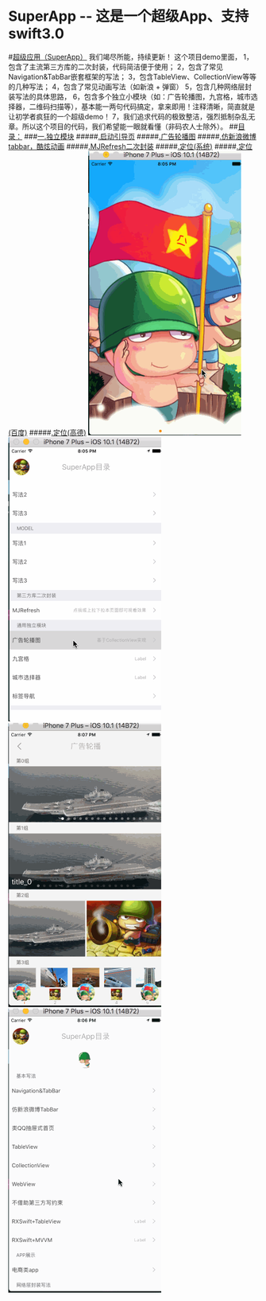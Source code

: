 # SuperApp -- 这是一个超级App、支持swift3.0
#[超级应用（SuperApp）](https://github.com/Friends-Home/SuperApp) 我们竭尽所能，持续更新！
这个项目demo里面，
1，包含了主流第三方库的二次封装，代码简洁便于使用；
2，包含了常见Navigation&TabBar嵌套框架的写法；
3，包含TableView、CollectionView等等的几种写法；
4，包含了常见动画写法（如新浪 + 弹窗）
5，包含几种网络层封装写法的具体思路，
6，包含多个独立小模块（如：广告轮播图，九宫格，城市选择器，二维码扫描等），基本能一两句代码搞定，拿来即用！注释清晰，简直就是让初学者疯狂的一个超级demo！
7，我们追求代码的极致整洁，强烈抵制杂乱无章。所以这个项目的代码，我们希望能一眼就看懂（非码农人士除外）。
##[目录：](https://github.com/Friends-Home/SuperApp/blob/master/SuperApp/Class/SP_MainVC/SP_Datas.swift)
###[一.独立模块](https://github.com/Friends-Home/SuperApp/tree/master/SuperApp/Tool)
#####[.启动引导页](https://github.com/Friends-Home/SuperApp/blob/master/SuperApp/Tool/SP_GuideVC/SP_GuideVC.swift)
#####[.广告轮播图](https://github.com/Friends-Home/SuperApp/blob/master/SuperApp/Tool/SP_AdsView/SP_AdsView.swift)
#####[.仿新浪微博tabbar，酷炫动画](https://github.com/Friends-Home/SuperApp/blob/master/SuperApp/Tool/SP_GridView/SP_TabMenuView.swift)
#####[.MJRefresh二次封装](https://github.com/Friends-Home/SuperApp/blob/master/SuperApp/Tool/SP_MJRefresh/SP_MJRefresh.swift)
#####[.定位(系统)](https://github.com/Friends-Home/SuperApp/blob/master/SuperApp/Tool/SP_LocationManager/SP_LocationManager.swift)
#####[.定位(百度)]()
#####[.定位(高德)]()
![启动页.gif](https://github.com/Friends-Home/SuperApp/blob/master/SuperAppgif/启动页.gif)![广告轮播.gif](https://github.com/Friends-Home/SuperApp/blob/master/SuperAppgif/广告轮播.gif)![仿新浪.gif](https://github.com/Friends-Home/SuperApp/blob/master/SuperAppgif/仿新浪.gif)![刷新.gif](https://github.com/Friends-Home/SuperApp/blob/master/SuperAppgif/刷新.gif)

